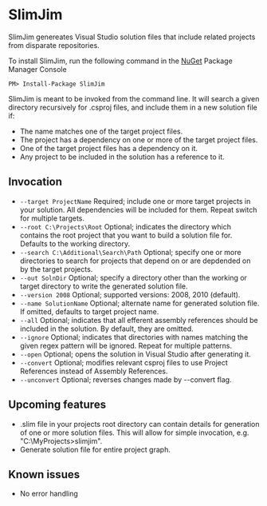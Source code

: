 SlimJim
=====

SlimJim genereates Visual Studio solution files that include related projects from disparate repositories.

To install SlimJim, run the following command in the [NuGet](http://nuget.org/) Package Manager Console

    PM> Install-Package SlimJim

SlimJim is meant to be invoked from the command line. It will search a given directory recursively for .csproj files, and include them in a new solution file if:

* The name matches one of the target project files.
* The project has a dependency on one or more of the target project files.
* One of the target project files has a dependency on it.
* Any project to be included in the solution has a reference to it. 

Invocation
----------

* `--target ProjectName`				Required; include one or more target projects in your solution. All dependencies will be included for them. Repeat switch for multiple targets.
* `--root C:\Projects\Root`				Optional; indicates the directory which contains the root project that you want to build a solution file for. Defaults to the working directory.
* `--search C:\Additional\Search\Path`  Optional; specify one or more directories to search for projects that depend on or are depdended on by the target projects.
* `--out SolnDir` 						Optional; specify a directory other than the working or target directory to write the generated solution file.
* `--version 2008`         				Optional; supported versions: 2008, 2010 (default).
* `--name SolutionName`                 Optional; alternate name for generated solution file. If omitted, defaults to target project name.
* `--all`								Optional; indicates that all efferent assembly references should be included in the solution. By default, they are omitted.
* `--ignore`							Optional; indicates that directories with names matching the given regex pattern will be ignored. Repeat for multiple patterns.
* `--open`								Optional; opens the solution in Visual Studio after generating it.
* `--convert`							Optional; modifies relevant csproj files to use Project References instead of Assembly References.
* `--unconvert`							Optional; reverses changes made by --convert flag.


Upcoming features
-----------------

* .slim file in your projects root directory can contain details for generation of one or more solution files. This will allow for simple invocation, e.g. "C:\MyProjects>slimjim".
* Generate solution file for entire project graph.

Known issues 
------------
* No error handling

